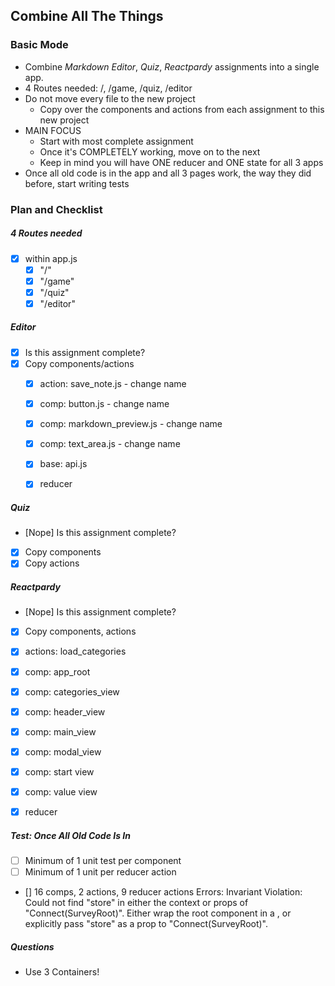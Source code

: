 ## Combine All The Things

### Basic Mode
- Combine _Markdown Editor_, _Quiz_, _Reactpardy_ assignments into a single app.
- 4 Routes needed: /, /game, /quiz, /editor
- Do not move every file to the new project
  - Copy over the components and actions from each assignment to this new project
- MAIN FOCUS
  - Start with most complete assignment
  - Once it's COMPLETELY working, move on to the next
  - Keep in mind you will have ONE reducer and ONE state for all 3 apps
- Once all old code is in the app and all 3 pages work, the way they did before, start writing tests

### Plan and Checklist
##### 4 Routes needed
- [X] within app.js
  - [X] "/"
  - [X] "/game"
  - [X] "/quiz"
  - [X] "/editor"

##### Editor
- [X] Is this assignment complete?
- [X] Copy components/actions
  - [X] action: save_note.js - change name
  - [X] comp: button.js - change name
  - [X] comp: markdown_preview.js - change name
  - [X] comp: text_area.js - change name
  - [X] base: api.js
  - [X] reducer


##### Quiz
- [Nope] Is this assignment complete?
- [X] Copy components
- [X] Copy actions

##### Reactpardy
- [Nope] Is this assignment complete?
- [X] Copy components, actions
- [X] actions: load_categories
- [X] comp: app_root
- [X] comp: categories_view
- [X] comp: header_view
- [X] comp: main_view
- [X] comp: modal_view
- [X] comp: start view
- [X] comp: value view
- [X] reducer


##### Test: Once All Old Code Is In
- [ ] Minimum of 1 unit test per component
- [ ] Minimum of 1 unit per reducer action
- [] 16 comps, 2 actions, 9 reducer actions
Errors:  Invariant Violation: Could not find "store" in either the context or props of "Connect(SurveyRoot)". Either wrap the root component in a <Provider>, or explicitly pass "store" as a prop to "Connect(SurveyRoot)".

##### Questions
- Use 3 Containers!
